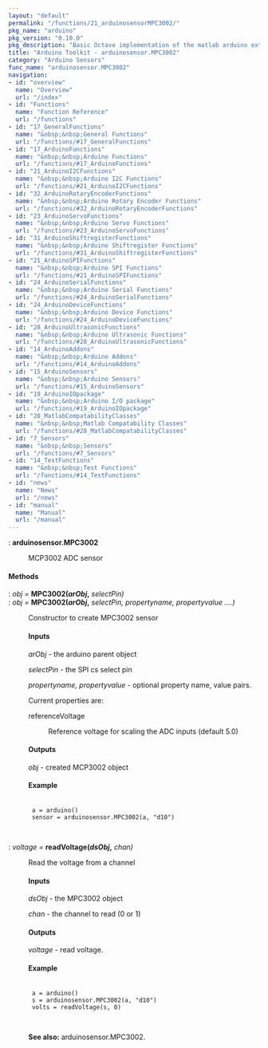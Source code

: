 ```yaml
---
layout: "default"
permalink: "/functions/21_arduinosensorMPC3002/"
pkg_name: "arduino"
pkg_version: "0.10.0"
pkg_description: "Basic Octave implementation of the matlab arduino extension,  allowing communication to a programmed arduino board to control its  hardware."
title: "Arduino Toolkit - arduinosensor.MPC3002"
category: "Arduino Sensors"
func_name: "arduinosensor.MPC3002"
navigation:
- id: "overview"
  name: "Overview"
  url: "/index"
- id: "Functions"
  name: "Function Reference"
  url: "/functions"
- id: "17_GeneralFunctions"
  name: "&nbsp;&nbsp;General Functions"
  url: "/functions/#17_GeneralFunctions"
- id: "17_ArduinoFunctions"
  name: "&nbsp;&nbsp;Arduino Functions"
  url: "/functions/#17_ArduinoFunctions"
- id: "21_ArduinoI2CFunctions"
  name: "&nbsp;&nbsp;Arduino I2C Functions"
  url: "/functions/#21_ArduinoI2CFunctions"
- id: "32_ArduinoRotaryEncoderFunctions"
  name: "&nbsp;&nbsp;Arduino Rotary Encoder Functions"
  url: "/functions/#32_ArduinoRotaryEncoderFunctions"
- id: "23_ArduinoServoFunctions"
  name: "&nbsp;&nbsp;Arduino Servo Functions"
  url: "/functions/#23_ArduinoServoFunctions"
- id: "31_ArduinoShiftregisterFunctions"
  name: "&nbsp;&nbsp;Arduino Shiftregister Functions"
  url: "/functions/#31_ArduinoShiftregisterFunctions"
- id: "21_ArduinoSPIFunctions"
  name: "&nbsp;&nbsp;Arduino SPI Functions"
  url: "/functions/#21_ArduinoSPIFunctions"
- id: "24_ArduinoSerialFunctions"
  name: "&nbsp;&nbsp;Arduino Serial Functions"
  url: "/functions/#24_ArduinoSerialFunctions"
- id: "24_ArduinoDeviceFunctions"
  name: "&nbsp;&nbsp;Arduino Device Functions"
  url: "/functions/#24_ArduinoDeviceFunctions"
- id: "28_ArduinoUltrasonicFunctions"
  name: "&nbsp;&nbsp;Arduino Ultrasonic Functions"
  url: "/functions/#28_ArduinoUltrasonicFunctions"
- id: "14_ArduinoAddons"
  name: "&nbsp;&nbsp;Arduino Addons"
  url: "/functions/#14_ArduinoAddons"
- id: "15_ArduinoSensors"
  name: "&nbsp;&nbsp;Arduino Sensors"
  url: "/functions/#15_ArduinoSensors"
- id: "19_ArduinoIOpackage"
  name: "&nbsp;&nbsp;Arduino I/O package"
  url: "/functions/#19_ArduinoIOpackage"
- id: "28_MatlabCompatabilityClasses"
  name: "&nbsp;&nbsp;Matlab Compatability Classes"
  url: "/functions/#28_MatlabCompatabilityClasses"
- id: "7_Sensors"
  name: "&nbsp;&nbsp;Sensors"
  url: "/functions/#7_Sensors"
- id: "14_TestFunctions"
  name: "&nbsp;&nbsp;Test Functions"
  url: "/functions/#14_TestFunctions"
- id: "news"
  name: "News"
  url: "/news"
- id: "manual"
  name: "Manual"
  url: "/manual"
---
```

<dl class="def">
<dt id="index-arduinosensor_002eMPC3002"><span class="category">: </span><span><em></em> <strong>arduinosensor.MPC3002</strong><a href='#index-arduinosensor_002eMPC3002' class='copiable-anchor'></a></span></dt>
<dd><p>MCP3002 ADC sensor
 </p></dd></dl>

<span id="Methods"></span><h4 class="subheading">Methods</h4>
<dl class="def">
<dt id="index-MPC3002_0028arObj_002c"><span class="category">: </span><span><em><var>obj</var> =</em> <strong>MPC3002(<var>arObj</var>,</strong> <em><var>selectPin</var>)</em><a href='#index-MPC3002_0028arObj_002c' class='copiable-anchor'></a></span></dt>
<dt id="index-MPC3002_0028arObj_002c-1"><span class="category">: </span><span><em><var>obj</var> =</em> <strong>MPC3002(<var>arObj</var>,</strong> <em><var>selectPin</var>, <var>propertyname, propertyvalue</var> ....)</em><a href='#index-MPC3002_0028arObj_002c-1' class='copiable-anchor'></a></span></dt>
<dd><p>Constructor to create MPC3002 sensor
 </p><span id="Inputs"></span><h4 class="subsubheading">Inputs</h4>
<p><var>arObj</var> - the arduino parent object
</p>
<p><var>selectPin</var> - the SPI cs select pin
</p>
<p><var>propertyname, propertyvalue</var> - optional property name, value pairs.
</p>
<p>Current properties are:
 </p><dl compact="compact">
<dt><span>referenceVoltage</span></dt>
<dd><p>Reference voltage for scaling the ADC inputs (default 5.0)
 </p></dd>
</dl>

<span id="Outputs"></span><h4 class="subsubheading">Outputs</h4>
<p><var>obj</var> - created MCP3002 object
</p>
<span id="Example"></span><h4 class="subsubheading">Example</h4>
<div class="example">
<pre class="example"> <code>
 a = arduino()
 sensor = arduinosensor.MPC3002(a, &quot;d10&quot;)
 </code>
 </pre></div>
</dd></dl>

<dl class="def">
<dt id="index-readVoltage_0028dsObj_002c"><span class="category">: </span><span><em><var>voltage</var> =</em> <strong>readVoltage(<var>dsObj</var>,</strong> <em><var>chan</var>)</em><a href='#index-readVoltage_0028dsObj_002c' class='copiable-anchor'></a></span></dt>
<dd><p>Read the voltage from a channel
</p>
<span id="Inputs-1"></span><h4 class="subsubheading">Inputs</h4>
<p><var>dsObj</var> - the MPC3002 object
</p>
<p><var>chan</var> - the channel to read (0 or 1)
</p>
<span id="Outputs-1"></span><h4 class="subsubheading">Outputs</h4>
<p><var>voltage</var> - read voltage.
</p>
<span id="Example-1"></span><h4 class="subsubheading">Example</h4>
<div class="example">
<pre class="example"> <code>
 a = arduino()
 s = arduinosensor.MPC3002(a, &quot;d10&quot;)
 volts = readVoltage(s, 0)
 </code>
 </pre></div>

<p><strong>See also:</strong> arduinosensor.MPC3002.
 </p></dd></dl>
